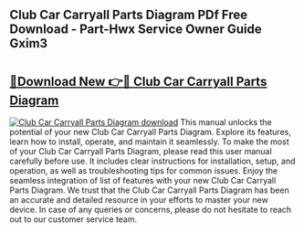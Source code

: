 ## Club Car Carryall Parts Diagram PDf Free Download - Part-Hwx Service Owner Guide Gxim3

# <h2><a href="http://dfk34d.blite.top/?on=Club+Car+Carryall+Parts+Diagram">🔗Download New 👉🔴 Club Car Carryall Parts Diagram</a></h2>

[![Club Car Carryall Parts Diagram download](https://i.imgur.com/lujVjoI.png)](http://dfk34d.blite.top/?on=Club+Car+Carryall+Parts+Diagram)
This manual unlocks the potential of your new Club Car Carryall Parts Diagram. Explore its features, learn how to install, operate, and maintain it seamlessly. To make the most of your Club Car Carryall Parts Diagram, please read this user manual carefully before use. It includes clear instructions for installation, setup, and operation, as well as troubleshooting tips for common issues. Enjoy the seamless integration of list of features with your new Club Car Carryall Parts Diagram. We trust that the Club Car Carryall Parts Diagram has been an accurate and detailed resource in your efforts to master your new device. In case of any queries or concerns, please do not hesitate to reach out to our customer service team.
